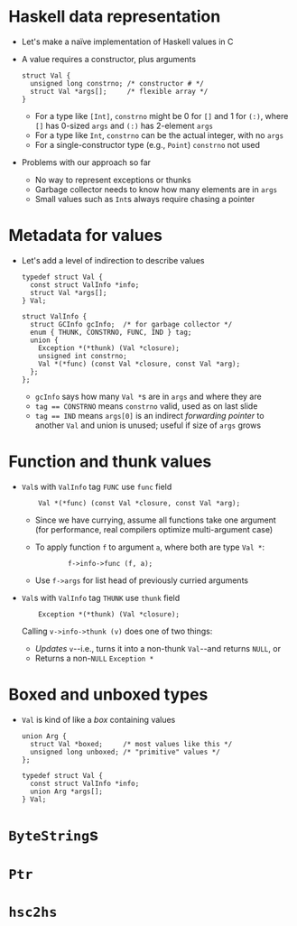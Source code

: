 
# Haskell data representation

* Let's make a na&#xef;ve implementation of Haskell values in C

* A value requires a constructor, plus arguments

    ~~~~ {.c}
    struct Val {
      unsigned long constrno; /* constructor # */
      struct Val *args[];     /* flexible array */
    }
    ~~~~

    * For a type like `[Int]`, `constrno` might be 0 for `[]` and 1
      for `(:)`, where `[]` has 0-sized `args` and `(:)` has 2-element
      `args`
    * For a type like `Int`, `constrno` can be the actual integer,
      with no `args`
    * For a single-constructor type (e.g., `Point`) `constrno` not
      used

* Problems with our approach so far
    * No way to represent exceptions or thunks
    * Garbage collector needs to know how many elements are in `args`
    * Small values such as `Int`s always require chasing a pointer

# Metadata for values

* Let's add a level of indirection to describe values

    ~~~~ {.c}
    typedef struct Val {
      const struct ValInfo *info;
      struct Val *args[];
    } Val;

    struct ValInfo {
      struct GCInfo gcInfo;  /* for garbage collector */
      enum { THUNK, CONSTRNO, FUNC, IND } tag;
      union {
        Exception *(*thunk) (Val *closure);
        unsigned int constrno;
        Val *(*func) (const Val *closure, const Val *arg);
      };
    };
    ~~~~

    * `gcInfo` says how many `Val *`s are in `args` and where they are
    * `tag == CONSTRNO` means `constrno` valid, used as on last slide
    * `tag == IND` means `args[0]` is an indirect *forwarding pointer*
      to another `Val` and union is unused; useful if size of `args`
      grows

# Function and thunk values

* `Val`s with `ValInfo` tag `FUNC` use `func` field

    ~~~~ {.c}
        Val *(*func) (const Val *closure, const Val *arg);
    ~~~~

    * Since we have currying, assume all functions take one
      argument<br/>
      (for performance, real compilers optimize multi-argument case)
    * To apply function `f` to argument `a`, where both are type `Val
      *`:

        ~~~~ {.c}
                f->info->func (f, a);
        ~~~~

    * Use `f->args` for list head of previously curried arguments

* `Val`s with `ValInfo` tag `THUNK` use `thunk` field

    ~~~~ {.c}
        Exception *(*thunk) (Val *closure);
    ~~~~

    Calling `v->info->thunk (v)` does one of two things:
    * *Updates* `v`--i.e., turns it into a non-thunk `Val`--and
       returns `NULL`, or
    * Returns a non-`NULL` `Exception *`

# Boxed and unboxed types

* `Val` is kind of like a *box* containing values

    ~~~~ {.c}
    union Arg {
      struct Val *boxed;     /* most values like this */
      unsigned long unboxed; /* "primitive" values */
    };

    typedef struct Val {
      const struct ValInfo *info;
      union Arg *args[];
    } Val;
    ~~~~

# `ByteString`s

# `Ptr`

# `hsc2hs`
